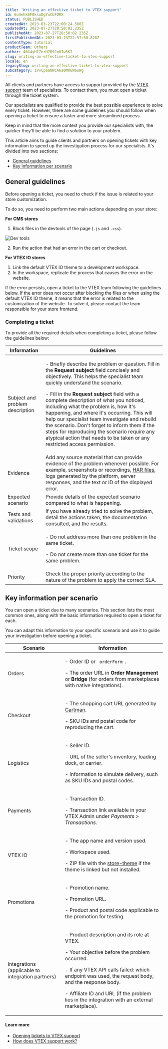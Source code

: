 ```yaml
---
title: 'Writing an effective ticket to VTEX support'
id: 6u4ehk6F0ksuDgYuCbFDRX
status: PUBLISHED
createdAt: 2023-03-23T22:00:24.560Z
updatedAt: 2023-07-27T20:50:02.235Z
publishedAt: 2023-07-27T20:50:02.235Z
firstPublishedAt: 2023-03-23T22:57:50.828Z
contentType: tutorial
productTeam: Others
author: 46G4yHIZerH7B9Jo0Iw5KI
slug: writing-an-effective-ticket-to-vtex-support
locale: en
legacySlug: writing-an-effective-ticket-to-vtex-support
subcategory: 1VvCpaa8NCA6a0MK6W6oWg
---
```


All clients and partners have access to support provided by the [VTEX support](https://help.vtex.com/en/faq/como-funciona-o-suporte-da-vtex--3kACEfni4m8Yxa1vnf2ebe) team of specialists. To contact them, you must open a ticket through the ticket system.

Our specialists are qualified to provide the best possible experience to solve every ticket. However, there are some guidelines you should follow when opening a ticket to ensure a faster and more streamlined process.

Keep in mind that the more context you provide our specialists with, the quicker they'll be able to find a solution to your problem.

This article aims to guide clients and partners on opening tickets with key information to speed up the investigation process for our specialists. It's divided into two sections:

- [General guidelines](#general-guidelines)
- [Key information per scenario](#key-information-per-scenario)

## General guidelines

Before opening a ticket, you need to check if the issue is related to your store customization. 

To do so, you need to perform two main actions depending on your store:

**For CMS stores**

1. Block files in the devtools of the page (`.js` and `.css`).

![Dev tools](//images.ctfassets.net/alneenqid6w5/1BXRvp3Ogpx83gJnB5kFeG/290afadc99140b6f5c8d0a3cc645ef3b/devtolls.png)  

2. Run the action that had an error in the cart or checkout.

**For VTEX IO stores**

1. Link the default VTEX IO theme to a development workspace.   
2. In the workspace, replicate the process that causes the error on the website.  

If the error persists, open a ticket to the VTEX team following the guidelines below. If the error does not occur after blocking the files or when using the default VTEX IO theme, it means that the error is related to the customization of the website. To solve it, please contact the team responsible for your store frontend. 

### Completing a ticket

To provide all the required details when completing a ticket, please follow the guidelines below:

| Information | Guidelines |
| ----------- | ----------- |
| Subject and problem description | <p> - Briefly describe the problem or question. Fill in the **Request subject** field concisely and objectively. This helps the specialist team quickly understand the scenario.</p> <p> - Fill in the **Request subject** field with a complete description of what you noticed, including what the problem is, how it's happening, and where it's occurring. This will help our specialist team investigate and rebuild the scenario. Don't forget to inform them if the steps for reproducing the scenario require any atypical action that needs to be taken or any restricted access permission. </p>  |
| Evidence | Add any source material that can provide evidence of the problem whenever possible. For example, screenshots or recordings, [HAR files](https://help.vtex.com/en/tutorial/gerar-arquivo-har-para-debugar-problemas-na-loja--15xVlw8nuakk2k6Cao4k2Q), logs generated by the platform, server responses, and the text or ID of the displayed error. |
| Expected scenario | Provide details of the expected scenario compared to what is happening. |
| Tests and validations | If you have already tried to solve the problem, detail the actions taken, the documentation consulted, and the results. |
| Ticket scope | <p> - Do not address more than one problem in the same ticket. </p> <p> - Do not create more than one ticket for the same problem. </p> |
| Priority | Check the proper priority according to the nature of the problem to apply the correct SLA. |

## Key information per scenario

You can open a ticket due to many scenarios. This section lists the most common ones, along with the basic information required to open a ticket for each.

You can adapt this information to your specific scenario and use it to guide your investigation before opening a ticket.

| Scenario | Information |
| ----------- | ----------- |
| Orders | <p> - Order ID or <code> orderForm </code>. </p> <p> - The order URL in <strong> Order Management </strong> or <strong> Bridge </strong> (for orders from marketplaces with native integrations). </p> |
| Checkout | <p> - The shopping cart URL generated by <a href="https://help.vtex.com/en/tutorial/configurar-o-cartman--1ACMTStZYkMqB0lTgwg451">Cartman</a>. </p> <p> - SKU IDs and postal code for reproducing the cart. </p>
| Logistics | <p> - Seller ID. </p> <p> - URL of the seller's inventory, loading dock, or carrier. </p> <p> - Information to simulate delivery, such as SKU IDs and postal codes. </p> |
| Payments | <p> - Transaction ID. </p> <p> - Transaction link available in your VTEX Admin under <em> Payments > Transactions. </em> </p>
| VTEX IO | <p> - The app name and version used. </p> <p> - Workspace used. </p> <p> - ZIP file with the <a href="https://developers.vtex.com/docs/guides/vtex-io-documentation-3-settingyourstoretheme">store-theme</a> if the theme is linked but not installed. </p> |
| Promotions | <p> - Promotion name. </p> <p> - Promotion URL. </p> <p> - Product and postal code applicable to the promotion for testing. </p> |
| Integrations (applicable to integration partners) | <p> - Product description and its role at VTEX. </p> <p> - Your objective before the problem occurred. </p> <p> - If any VTEX API calls failed: which endpoint was used, the request body, and the response body. </p> <p> - Affiliate ID and URL (if the problem lies in the integration with an external marketplace). </p>

#### Learn more

- [Opening tickets to VTEX support](https://help.vtex.com/en/tutorial/abrir-chamados-para-o-suporte-vtex--16yOEqpO32UQYygSmMSSAM)
- [How does VTEX support work?](https://help.vtex.com/en/faq/como-funciona-o-suporte-da-vtex--3kACEfni4m8Yxa1vnf2ebe)
